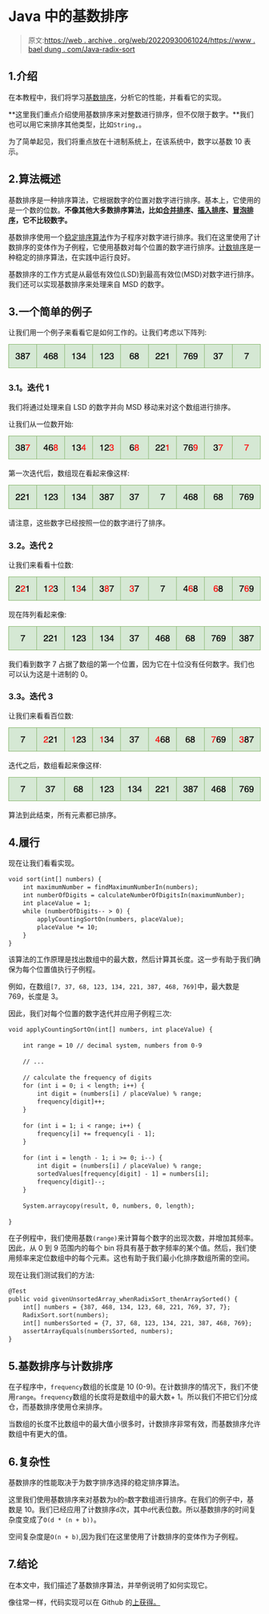 # Java 中的基数排序

> 原文:[https://web . archive . org/web/20220930061024/https://www . bael dung . com/Java-radix-sort](https://web.archive.org/web/20220930061024/https://www.baeldung.com/java-radix-sort)

## 1.介绍

在本教程中，我们将学习[基数排序](/web/20221126233111/https://www.baeldung.com/cs/radix-sort)，分析它的性能，并看看它的实现。

**这里我们重点介绍使用基数排序来对整数进行排序，但不仅限于数字。**我们也可以用它来排序其他类型，比如`String,`。

为了简单起见，我们将重点放在十进制系统上，在该系统中，数字以基数 10 表示。

## 2.算法概述

基数排序是一种排序算法，它根据数字的位置对数字进行排序。基本上，它使用的是一个数的位数。**不像其他大多数排序算法，比如[合并排序](/web/20221126233111/https://www.baeldung.com/java-merge-sort)、[插入排序](/web/20221126233111/https://www.baeldung.com/java-insertion-sort)、[冒泡排序](/web/20221126233111/https://www.baeldung.com/java-bubble-sort)，它不比较数字。**

基数排序使用一个[稳定排序算法](/web/20221126233111/https://www.baeldung.com/stable-sorting-algorithms)作为子程序对数字进行排序。我们在这里使用了计数排序的变体作为子例程，它使用基数对每个位置的数字进行排序。[计数排序](/web/20221126233111/https://www.baeldung.com/java-counting-sort)是一种稳定的排序算法，在实践中运行良好。

基数排序的工作方式是从最低有效位(LSD)到最高有效位(MSD)对数字进行排序。我们还可以实现基数排序来处理来自 MSD 的数字。

## 3.一个简单的例子

让我们用一个例子来看看它是如何工作的。让我们考虑以下阵列:

[![Array](img/3ee9b3c1b679b3abe102ec6e5b3d5d66.png)](/web/20221126233111/https://www.baeldung.com/wp-content/uploads/2019/09/Array.png)

### 3.1。迭代 1

我们将通过处理来自 LSD 的数字并向 MSD 移动来对这个数组进行排序。

让我们从一位数开始:

[![Before Iteration 1](img/ce062cb728ab32bbe75b8a1c19b6e414.png)](/web/20221126233111/https://www.baeldung.com/wp-content/uploads/2019/09/Before-Iteration-1.png)

第一次迭代后，数组现在看起来像这样:

[![After Iteration 1](img/2044c92a0f36f3c13de346fe524a3696.png)](/web/20221126233111/https://www.baeldung.com/wp-content/uploads/2019/09/After-Iteration-1.png)

请注意，这些数字已经按照一位的数字进行了排序。

### 3.2。迭代 2

让我们来看看十位数:

[![Before Iteration 2](img/382630e883a365e9438f2d3ec7925db4.png)](/web/20221126233111/https://www.baeldung.com/wp-content/uploads/2019/09/Before-Iteration-2.png)

现在阵列看起来像:

[![After Iteration 2](img/e437df63803f1c6952d2ba71dac8b2c4.png)](/web/20221126233111/https://www.baeldung.com/wp-content/uploads/2019/09/After-Iteration-2.png)

我们看到数字 7 占据了数组的第一个位置，因为它在十位没有任何数字。我们也可以认为这是十进制的 0。

### 3.3。迭代 3

让我们来看看百位数:

[![Before Iteration 3](img/3ead9277c59880510e5586094105bb4a.png)](/web/20221126233111/https://www.baeldung.com/wp-content/uploads/2019/09/Before-Iteration-3.png)

迭代之后，数组看起来像这样:

[![After Iteration 3](img/1c47a109513788b060fc8575abbb3f00.png)](/web/20221126233111/https://www.baeldung.com/wp-content/uploads/2019/09/After-Iteration-3.png)

算法到此结束，所有元素都已排序。

## 4.履行

现在让我们看看实现。

```
void sort(int[] numbers) {
    int maximumNumber = findMaximumNumberIn(numbers);
    int numberOfDigits = calculateNumberOfDigitsIn(maximumNumber);
    int placeValue = 1;
    while (numberOfDigits-- > 0) {
        applyCountingSortOn(numbers, placeValue);
        placeValue *= 10;
    }
}
```

该算法的工作原理是找出数组中的最大数，然后计算其长度。这一步有助于我们确保为每个位置值执行子例程。

例如，在数组`[7, 37, 68, 123, 134, 221, 387, 468, 769]`中，最大数是 769，长度是 3。

因此，我们对每个位置的数字迭代并应用子例程三次:

```
void applyCountingSortOn(int[] numbers, int placeValue) {

    int range = 10 // decimal system, numbers from 0-9

    // ...

    // calculate the frequency of digits
    for (int i = 0; i < length; i++) {
        int digit = (numbers[i] / placeValue) % range;
        frequency[digit]++;
    }

    for (int i = 1; i < range; i++) {
        frequency[i] += frequency[i - 1];
    }

    for (int i = length - 1; i >= 0; i--) {
        int digit = (numbers[i] / placeValue) % range;
        sortedValues[frequency[digit] - 1] = numbers[i];
        frequency[digit]--;
    }

    System.arraycopy(result, 0, numbers, 0, length); 

}
```

在子例程中，我们使用基数`(range)`来计算每个数字的出现次数，并增加其频率。因此，从 0 到 9 范围内的每个 bin 将具有基于数字频率的某个值。然后，我们使用频率来定位数组中的每个元素。这也有助于我们最小化排序数组所需的空间。

现在让我们测试我们的方法:

```
@Test
public void givenUnsortedArray_whenRadixSort_thenArraySorted() {
    int[] numbers = {387, 468, 134, 123, 68, 221, 769, 37, 7};
    RadixSort.sort(numbers);
    int[] numbersSorted = {7, 37, 68, 123, 134, 221, 387, 468, 769};
    assertArrayEquals(numbersSorted, numbers); 
}
```

## 5.基数排序与计数排序

在子程序中，`frequency`数组的长度是 10 (0-9)。在计数排序的情况下，我们不使用`range`。`frequency`数组的长度将是数组中的最大数+ 1。所以我们不把它们分成仓，而基数排序使用仓来排序。

当数组的长度不比数组中的最大值小很多时，计数排序非常有效，而基数排序允许数组中有更大的值。

## 6.复杂性

基数排序的性能取决于为数字排序选择的稳定排序算法。

这里我们使用基数排序来对基数为`b`的`n`数字数组进行排序。在我们的例子中，基数是 10。我们已经应用了计数排序`d`次，其中`d`代表位数。所以基数排序的时间复杂度变成了`O(d * (n + b))`。

空间复杂度是`O(n + b)`,因为我们在这里使用了计数排序的变体作为子例程。

## 7.结论

在本文中，我们描述了基数排序算法，并举例说明了如何实现它。

像往常一样，代码实现可以在 Github 的[上获得。](https://web.archive.org/web/20221126233111/https://github.com/eugenp/tutorials/tree/master/algorithms-modules/algorithms-sorting)
